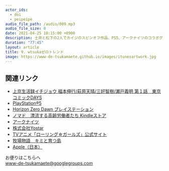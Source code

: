 ```yaml
---
actor_ids:
  - doi
  - peipeipe
audio_file_path: /audio/009.mp3
audio_file_size: 0
date: 2021-04-25 18:15:00 +0900
description: 土井と松下の2人でカイジのスピンオフ作品、PS5、アークナイツのコラボグッズについて話しました。
duration: "77:45"
layout: article
title: 9. wtsukaゼロトレンド
image: https://www-de-tsukamaete.github.io/images/itunesartwork.jpg
---
```



## 関連リンク
- [上京生活録イチジョウ  福本伸行/萩原天晴/三好智樹/瀬戸義明  第１話　東京  コミックDAYS](https://comic-days.com/episode/13933686331794993306)
- [PlayStation®5](https://www.playstation.com/ja-jp/ps5/)
- [Horizon Zero Dawn  プレイステーション](https://www.jp.playstation.com/games/horizon-zero-dawn/)
- [ノマド　漂流する高齢労働者たち Kindleストア](https://www.amazon.co.jp/dp/B08MQ1TN8D)
- [アークナイツ](https://www.arknights.jp/)
- [株式会社Yostar](https://www.yostar.co.jp/)
- [TVアニメ「ローリング☆ガールズ」公式サイト](http://rollinggirls.com/)
- [牧場物語　キミと育つ島](https://www.bokumono.com/series/kimishima/)
- [Apple（日本）](https://www.apple.com/jp/)


お便りはこちらへ<br/>
www-de-tsukamaete@googlegroups.com